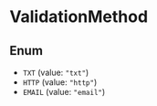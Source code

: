 # ValidationMethod

## Enum

* `TXT` (value: `"txt"`)
* `HTTP` (value: `"http"`)
* `EMAIL` (value: `"email"`)
